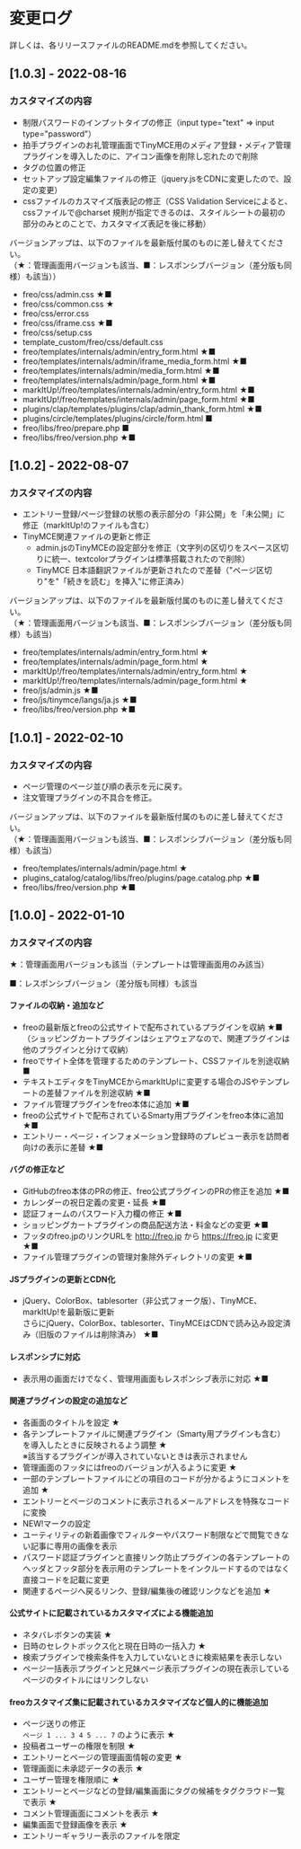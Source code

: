 # 変更ログ

詳しくは、各リリースファイルのREADME.mdを参照してください。

## [1.0.3] - 2022-08-16

### カスタマイズの内容

- 制限パスワードのインプットタイプの修正（input type="text" ⇒ input type="password"）
- 拍手プラグインのお礼管理画面でTinyMCE用のメディア登録・メディア管理プラグインを導入したのに、アイコン画像を削除し忘れたので削除
- タグの位置の修正
- セットアップ設定編集ファイルの修正（jquery.jsをCDNに変更したので、設定の変更）
- cssファイルのカスマイズ版表記の修正（CSS Validation Serviceによると、cssファイルで@charset 規則が指定できるのは、スタイルシートの最初の部分のみとのことで、カスタマイズ表記を後に移動）

バージョンアップは、以下のファイルを最新版付属のものに差し替えてください。<br>（★：管理画面用バージョンも該当、■：レスポンシブバージョン（差分版も同様）も該当））

- freo/css/admin.css ★■
- freo/css/common.css ★
- freo/css/error.css
- freo/css/iframe.css ★■
- freo/css/setup.css
- template_custom/freo/css/default.css
- freo/templates/internals/admin/entry_form.html ★■
- freo/templates/internals/admin/iframe_media_form.html ★■
- freo/templates/internals/admin/media_form.html ★■
- freo/templates/internals/admin/page_form.html ★■
- markItUp!/freo/templates/internals/admin/entry_form.html ★■
- markItUp!/freo/templates/internals/admin/page_form.html ★■
- plugins/clap/templates/plugins/clap/admin_thank_form.html ★■
- plugins/circle/templates/plugins/circle/form.html ■
- freo/libs/freo/prepare.php ■
- freo/libs/freo/version.php ★■



## [1.0.2] - 2022-08-07

### カスタマイズの内容

- エントリー登録/ページ登録の状態の表示部分の「非公開」を「未公開」に修正（markItUp!のファイルも含む）
- TinyMCE関連ファイルの更新と修正
  - admin.jsのTinyMCEの設定部分を修正（文字列の区切りをスペース区切りに統一、textcolorプラグインは標準搭載されたので削除）
  - TinyMCE 日本語翻訳ファイルが更新されたので差替（"ページ区切り"を"「続きを読む」を挿入"に修正済み）

バージョンアップは、以下のファイルを最新版付属のものに差し替えてください。<br>
（★：管理画面用バージョンも該当、■：レスポンシブバージョン（差分版も同様）も該当）
- freo/templates/internals/admin/entry_form.html ★
- freo/templates/internals/admin/page_form.html ★
- markItUp!/freo/templates/internals/admin/entry_form.html ★
- markItUp!/freo/templates/internals/admin/page_form.html ★
- freo/js/admin.js ★■
- freo/js/tinymce/langs/ja.js ★■
- freo/libs/freo/version.php ★■



## [1.0.1] - 2022-02-10

### カスタマイズの内容

- ページ管理のページ並び順の表示を元に戻す。 
- 注文管理プラグインの不具合を修正。

バージョンアップは、以下のファイルを最新版付属のものに差し替えてください。<br>
（★：管理画面用バージョンも該当、■：レスポンシブバージョン（差分版も同様）も該当）
- freo/templates/internals/admin/page.html ★
- plugins_catalog/catalog/libs/freo/plugins/page.catalog.php ★■
- freo/libs/freo/version.php ★■



## [1.0.0] - 2022-01-10

### カスタマイズの内容

★：管理画面用バージョンも該当（テンプレートは管理画面用のみ該当）

■：レスポンシブバージョン（差分版も同様）も該当

#### ファイルの収納・追加など
- freoの最新版とfreoの公式サイトで配布されているプラグインを収納 ★■<br>（ショッピングカートプラグインはシェアウェアなので、関連プラグインは他のプラグインと分けて収納）
- freoでサイト全体を管理するためのテンプレート、CSSファイルを別途収納 ■
- テキストエディタをTinyMCEからmarkItUp!に変更する場合のJSやテンプレートの差替ファイルを別途収納  ★■
- ファイル管理プラグインをfreo本体に追加 ★■
- freoの公式サイトで配布されているSmarty用プラグインをfreo本体に追加 ★■
- エントリー・ページ・インフォメーション登録時のプレビュー表示を訪問者向けの表示に差替 ★■
#### バグの修正など
- GitHubのfreo本体のPRの修正、freo公式プラグインのPRの修正を追加 ★■
- カレンダーの祝日定義の変更・延長 ★■
- 認証フォームのパスワード入力欄の修正 ★■
- ショッピングカートプラグインの商品配送方法・料金などの変更 ★■
- フッタのfreo.jpのリンクURLを http://freo.jp から https://freo.jp に変更 ★■
- ファイル管理プラグインの管理対象除外ディレクトリの変更 ★■
#### JSプラグインの更新とCDN化
- jQuery、ColorBox、tablesorter（非公式フォーク版）、TinyMCE、markItUp!を最新版に更新<br>さらにjQuery、ColorBox、tablesorter、TinyMCEはCDNで読み込み設定済み（旧版のファイルは削除済み） ★■
#### レスポンシブに対応
- 表示用の画面だけでなく、管理用画面もレスポンシブ表示に対応 ★■
#### 関連プラグインの設定の追加など
- 各画面のタイトルを設定 ★
- 各テンプレートファイルに関連プラグイン（Smarty用プラグインも含む）を導入したときに反映されるよう調整 ★<br>※該当するプラグインが導入されていないときは表示されません
- 管理画面のフッタにはfreoのバージョンが入るように変更 ★
- 一部のテンプレートファイルにどの項目のコードが分かるようにコメントを追加 ★
- エントリーとページのコメントに表示されるメールアドレスを特殊なコードに変換
- NEW!マークの設定
- ユーティリティの新着画像でフィルターやパスワード制限などで閲覧できない記事に専用の画像を表示
- パスワード認証プラグインと直接リンク防止プラグインの各テンプレートのヘッダとフッタ部分を表示用のテンプレートをインクルードするのではなく直接コードを記載に変更
- 関連するページへ戻るリンク、登録/編集後の確認リンクなどを追加 ★
#### 公式サイトに記載されているカスタマイズによる機能追加
- ネタバレボタンの実装 ★
- 日時のセレクトボックス化と現在日時の一括入力 ★
- 検索プラグインで検索条件を入力していないときに検索結果を表示しない
- ページ一括表示プラグインと兄妹ページ表示プラグインの現在表示しているページのタイトルにはリンクしない
#### freoカスタマイズ集に記載されているカスタマイズなど個人的に機能追加
- ページ送りの修正<br>`ページ 1 ... 3 4 5 ... 7` のように表示 ★
- 投稿者ユーザーの権限を制限 ★
- エントリーとページの管理画面情報の変更 ★
- 管理画面に未承認データの表示 ★
- ユーザー管理を権限順に ★
- エントリーとページなどの登録/編集画面にタグの候補をタグクラウド一覧で表示 ★
- コメント管理画面にコメントを表示 ★
- 編集画面で登録画像を表示 ★
- エントリーギャラリー表示のファイルを限定
